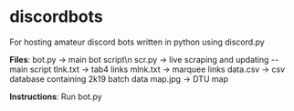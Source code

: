 # discordbots
For hosting amateur discord bots written in python using discord.py

**Files**:
bot.py -> main bot script\n
scr.py -> live scraping and updating -- main script
tlnk.txt -> tab4 links
mlnk.txt -> marquee links
data.csv -> csv database containing 2k19 batch data
map.jpg -> DTU map

**Instructions**:
Run bot.py

